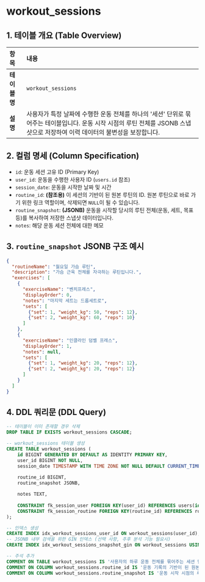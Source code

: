 # workout_sessions

## 1. 테이블 개요 (Table Overview)
| 항목 | 내용 |
| :--- | :--- |
| **테이블 명** | `workout_sessions` |
| **설명** | 사용자가 특정 날짜에 수행한 운동 전체를 하나의 '세션' 단위로 묶어주는 테이블입니다. 운동 시작 시점의 루틴 전체를 JSONB 스냅샷으로 저장하여 이력 데이터의 불변성을 보장합니다. |

## 2. 컬럼 명세 (Column Specification)
- `id`: 운동 세션 고유 ID (Primary Key)
- `user_id`: 운동을 수행한 사용자 ID (`users.id` 참조)
- `session_date`: 운동을 시작한 날짜 및 시간
- `routine_id`: **(참조용)** 이 세션의 기반이 된 원본 루틴의 ID. 원본 루틴으로 바로 가기 위한 링크 역할이며, 삭제되면 `NULL`이 될 수 있습니다.
- `routine_snapshot`: **(JSONB)** 운동을 시작할 당시의 루틴 전체(운동, 세트, 목표 등)를 복사하여 저장한 스냅샷 데이터입니다.
- `notes`: 해당 운동 세션 전체에 대한 메모

## 3. `routine_snapshot` JSONB 구조 예시
```json
{
  "routineName": "월요일 가슴 루틴",
  "description": "가슴 근육 전체를 자극하는 루틴입니다.",
  "exercises": [
    {
      "exerciseName": "벤치프레스",
      "displayOrder": 0,
      "notes": "마지막 세트는 드롭세트로",
      "sets": [
        {"set": 1, "weight_kg": 50, "reps": 12},
        {"set": 2, "weight_kg": 60, "reps": 10}
      ]
    },
    {
      "exerciseName": "인클라인 덤벨 프레스",
      "displayOrder": 1,
      "notes": null,
      "sets": [
        {"set": 1, "weight_kg": 20, "reps": 12},
        {"set": 2, "weight_kg": 20, "reps": 12}
      ]
    }
  ]
}
```

## 4. DDL 쿼리문 (DDL Query)
```sql
-- 테이블이 이미 존재할 경우 삭제
DROP TABLE IF EXISTS workout_sessions CASCADE;

-- workout_sessions 테이블 생성
CREATE TABLE workout_sessions (
    id BIGINT GENERATED BY DEFAULT AS IDENTITY PRIMARY KEY,
    user_id BIGINT NOT NULL,
    session_date TIMESTAMP WITH TIME ZONE NOT NULL DEFAULT CURRENT_TIMESTAMP,
    
    routine_id BIGINT,
    routine_snapshot JSONB,

    notes TEXT,
    
    CONSTRAINT fk_session_user FOREIGN KEY(user_id) REFERENCES users(id) ON DELETE CASCADE, -- 유저가 삭제되면 같이 사라짐
    CONSTRAINT fk_session_routine FOREIGN KEY(routine_id) REFERENCES routines(id) ON DELETE SET NULL -- 루틴이 사라지더라도 남음
);

-- 인덱스 생성
CREATE INDEX idx_workout_sessions_user_id ON workout_sessions(user_id);
-- JSONB 내부 검색을 위한 GIN 인덱스 (선택 사항, 추후 분석 기능 필요시)
CREATE INDEX idx_workout_sessions_snapshot_gin ON workout_sessions USING GIN(routine_snapshot);

-- 주석 추가
COMMENT ON TABLE workout_sessions IS '사용자의 하루 운동 전체를 묶어주는 세션 단위 테이블';
COMMENT ON COLUMN workout_sessions.routine_id IS '운동 기록의 기반이 된 원본 루틴 ID (바로가기용)';
COMMENT ON COLUMN workout_sessions.routine_snapshot IS '운동 시작 시점의 루틴 전체 정보를 복사한 JSONB 데이터 (이력 보존용)';